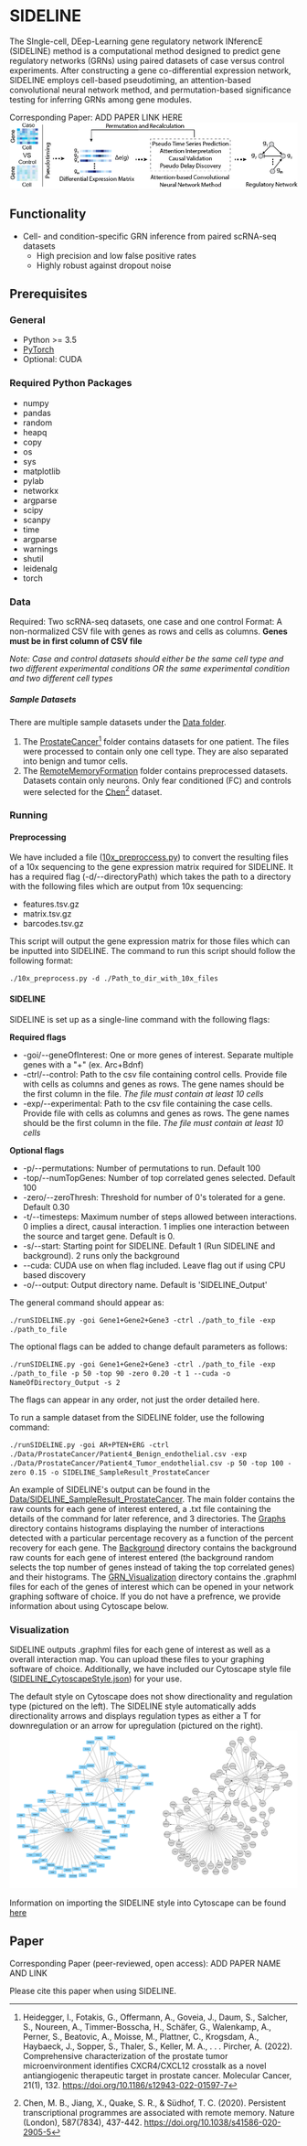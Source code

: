# SIDELINE
The SIngle-cell, DEep-Learning gene regulatory network INferencE (SIDELINE) method is a computational method designed to predict gene regulatory networks (GRNs) using paired datasets of case versus control experiments. After constructing a gene co-differential expression network, SIDELINE employs cell-based pseudotiming, an attention-based convolutional neural network method, and permutation-based significance testing for inferring GRNs among gene modules. 

Corresponding Paper: ADD PAPER LINK HERE 
![MyImage](utils/SIDELINE.png)

## Functionality
- Cell- and condition-specific GRN inference from paired scRNA-seq datasets
  - High precision and low false positive rates
  - Highly robust against dropout noise 

## Prerequisites 
### General 
- Python >= 3.5
- [PyTorch](https://pytorch.org/get-started/locally/)
- Optional: CUDA 
### Required Python Packages 
- numpy
- pandas
- random
- heapq
- copy
- os
- sys
- matplotlib
- pylab
- networkx
- argparse
- scipy
- scanpy
- time
- argparse
- warnings 
- shutil
- leidenalg
- torch
### Data
Required: Two scRNA-seq datasets, one case and one control
Format: A non-normalized CSV file with genes as rows and cells as columns. **Genes must be in first column of CSV file** 

*Note: Case and control datasets should either be the same cell type and two different experimental conditions OR the same experimental condition and two different cell types* 
##### Sample Datasets 
There are multiple sample datasets under the [Data folder](/Data). 
1. The [ProstateCancer](Data/ProstateCancer)[^1] folder contains datasets for one patient. The files were processed to contain only one cell type. They are also separated into benign and tumor cells.  
2. The [RemoteMemoryFormation](/Data/RemoteMemoryFormation) folder contains preprocessed datasets. Datasets contain only neurons. Only fear conditioned (FC) and controls were selected for the [Chen](./Data/RemoteMemoryFormation/Chen)[^2] dataset.
### Running
#### Preprocessing
We have included a file ([10x_preproccess.py](utils/10x_preprocess.py)) to convert the resulting files of a 10x sequencing to the gene expression matrix required for SIDELINE. It has a required flag (-d/--directoryPath) which takes the path to a directory with the following files which are output from 10x sequencing: 
- features.tsv.gz
- matrix.tsv.gz
- barcodes.tsv.gz

This script will output the gene expression matrix for those files which can be inputted into SIDELINE. 
The command to run this script should follow the following format: 
```
./10x_preprocess.py -d ./Path_to_dir_with_10x_files
```

#### SIDELINE
SIDELINE is set up as a single-line command with the following flags: 

**Required flags**
- -goi/--geneOfInterest:  One or more genes of interest. Separate multiple genes with a "+" (ex. Arc+Bdnf)
- -ctrl/--control:        Path to the csv file containing control cells. Provide file with cells as columns and genes as rows. The gene names should be the first column in the file. *The file must contain at least 10 cells*
- -exp/--experimental:    Path to the csv file containing the case cells. Provide file with cells as columns and genes as rows. The gene names should be the first column in the file. *The file must contain at least 10 cells*

**Optional flags**
- -p/--permutations:  Number of permutations to run. Default 100
- -top/--numTopGenes: Number of top correlated genes selected. Default 100
- -zero/--zeroThresh: Threshold for number of 0's tolerated for a gene. Default 0.30
- -t/--timesteps:     Maximum number of steps allowed between interactions. 0 implies a direct, causal interaction. 1 implies one interaction between the source and target gene. Default is 0. 
- -s/--start:         Starting point for SIDELINE. Default 1 (Run SIDELINE and background). 2 runs only the background
- --cuda:             CUDA use on when flag included. Leave flag out if using CPU based discovery
- -o/--output:        Output directory name. Default is 'SIDELINE_Output' 

The general command should appear as: 
```
./runSIDELINE.py -goi Gene1+Gene2+Gene3 -ctrl ./path_to_file -exp ./path_to_file
```
The optional flags can be added to change default parameters as follows: 
```
./runSIDELINE.py -goi Gene1+Gene2+Gene3 -ctrl ./path_to_file -exp ./path_to_file -p 50 -top 90 -zero 0.20 -t 1 --cuda -o NameOfDirectory_Output -s 2
```
The flags can appear in any order, not just the order detailed here. 

To run a sample dataset from the SIDELINE folder, use the following command: 
```
./runSIDELINE.py -goi AR+PTEN+ERG -ctrl ./Data/ProstateCancer/Patient4_Benign_endothelial.csv -exp ./Data/ProstateCancer/Patient4_Tumor_endothelial.csv -p 50 -top 100 -zero 0.15 -o SIDELINE_SampleResult_ProstateCancer
```

An example of SIDELINE's output can be found in the [Data/SIDELINE_SampleResult_ProstateCancer](/Data/SIDELINE_SampleResult_ProstateCancer). The main folder contains the raw counts for each gene of interest entered, a .txt file containing the details of the command for later reference, and 3 directories. The [Graphs](/Data/SIDELINE_SampleResult_ProstateCancer/Graphs) directory contains histograms displaying the number of interactions detected with a particular percentage recovery as a function of the percent recovery for each gene. The [Background](/Data/SIDELINE_SampleResult_ProstateCancer/Background) directory contains the background raw counts for each gene of interest entered (the background random selects the top number of genes instead of taking the top correlated genes) and their histograms. The [GRN_Visualization](/Data/SIDELINE_SampleResult_ProstateCancer/GRN_Visualization) directory contains the .graphml files for each of the genes of interest which can be opened in your network graphing software of choice. If you do not have a prefrence, we provide information about using Cytoscape below. 

### Visualization 
SIDELINE outputs .graphml files for each gene of interest as well as a overall interaction map. You can upload these files to your graphing software of choice. Additionally, we have included our Cytoscape style file ([SIDELINE_CytoscapeStyle.json](utils/SIDELINE_CytoscapeStyle.json)) for your use. 

The default style on Cytoscape does not show directionality and regulation type (pictured on the left). The SIDELINE style automatically adds directionality arrows and displays regulation types as either a T for downregulation or an arrow for upregulation (pictured on the right). 
![CytoscapeStyleImage](/utils/CytoscapeStyle.png)

Information on importing the SIDELINE style into Cytoscape can be found [here](https://manual.cytoscape.org/en/stable/Styles.html#styles-tutorials)

## Paper
Corresponding Paper (peer-reviewed, open access): ADD PAPER NAME AND LINK 

Please cite this paper when using SIDELINE. 


[^1]: Heidegger, I., Fotakis, G., Offermann, A., Goveia, J., Daum, S., Salcher, S., Noureen, A., Timmer-Bosscha, H., Schäfer, G., Walenkamp, A., Perner, S., Beatovic, A., Moisse, M., Plattner, C., Krogsdam, A., Haybaeck, J., Sopper, S., Thaler, S., Keller, M. A., . . . Pircher, A. (2022). Comprehensive characterization of the prostate tumor microenvironment identifies CXCR4/CXCL12 crosstalk as a novel antiangiogenic therapeutic target in prostate cancer. Molecular Cancer, 21(1), 132. https://doi.org/10.1186/s12943-022-01597-7 
[^2]: Chen, M. B., Jiang, X., Quake, S. R., & Südhof, T. C. (2020). Persistent transcriptional programmes are associated with remote memory. Nature (London), 587(7834), 437-442. https://doi.org/10.1038/s41586-020-2905-5 

